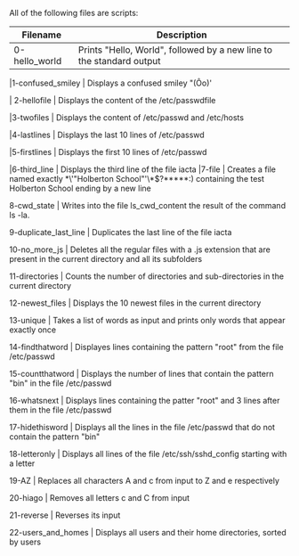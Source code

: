 All of the following files are scripts:



|Filename        |        Description |
----------------| ----------------------------------------------------------------------------
|0-hello_world		|            Prints "Hello, World", followed by a new line to the standard output

|1-confused_smiley	|       Displays a confused smiley "(Ôo)'

| 2-hellofile				 |   Displays the content of the /etc/passwdfile

|3-twofiles					|               Displays the content of /etc/passwd and /etc/hosts

|4-lastlines						|	            Displays the last 10 lines of /etc/passwd

|5-firstlines					|			                Displays the first 10 lines of /etc/passwd

|6-third_line							|			            Displays the third line of the file iacta
|7-file												     |                   Creates a file named exactly \*\\'"Holberton School"\'\\*$\?\*\*\*\*\*:)                              containing the test Holberton School ending by a new line

8-cwd_state									|					            Writes into the file ls_cwd_content the result of the command ls -la.

9-duplicate_last_line							|							       Duplicates the last line of the file iacta

10-no_more_js						|									                  Deletes all the regular files with a .js extension that are present in the                            current directory and all its subfolders

11-directories         								|								     Counts the number of directories and sub-directories in the current directory

12-newest_files							|										                Displays the 10 newest files in the current directory

13-unique								|											           Takes a list of words as input and prints only words that appear exactly once

14-findthatword					|															              Displayes lines containing the pattern "root" from the file /etc/passwd

15-countthatword					|															         Displays the number of lines that contain the pattern "bin" in the file /etc/passwd

16-whatsnext										|												            Displays lines containing the patter "root" and 3 lines after them in the                            file /etc/passwd

17-hidethisword								|															              Displays all the lines in the file /etc/passwd that do not contain the pattern                             "bin"

18-letteronly									|															                 Displays all lines of the file /etc/ssh/sshd_config starting with a letter

19-AZ							|																				                     Replaces all characters A and c from input to Z and e respectively

20-hiago						|																						                Removes all letters c and C from input

21-reverse								|																						           Reverses its input

22-users_and_homes								|																						      Displays all users and their home directories, sorted by users
